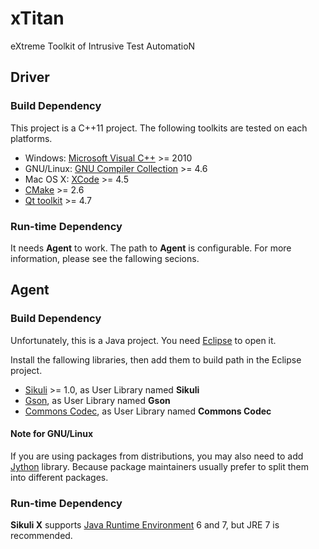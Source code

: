 # xTitan

eXtreme Toolkit of Intrusive Test AutomatioN

## Driver

### Build Dependency

This project is a C++11 project.
The following toolkits are tested on each platforms.

* Windows: [Microsoft Visual C++] >= 2010
* GNU/Linux: [GNU Compiler Collection] >= 4.6
* Mac OS X: [XCode] >= 4.5
* [CMake] >= 2.6
* [Qt toolkit] >= 4.7

### Run-time Dependency

It needs **Agent** to work.
The path to **Agent** is configurable.
For more information, please see the fallowing secions.

## Agent

### Build Dependency

Unfortunately, this is a Java project.
You need [Eclipse] to open it.

Install the fallowing libraries, then add them to build path in the Eclipse
project.

* [Sikuli] >= 1.0, as User Library named **Sikuli**
* [Gson], as User Library named **Gson**
* [Commons Codec], as User Library named **Commons Codec**

#### Note for GNU/Linux

If you are using packages from distributions, you may also need to add [Jython]
library. Because package maintainers usually prefer to split them into
different packages.

### Run-time Dependency

**Sikuli X** supports [Java Runtime Environment] 6 and 7, but JRE 7 is recommended.


[Commons Codec]: http://commons.apache.org/codec/
[CMake]: http://www.cmake.org/
[Eclipse]: http://www.eclipse.org/
[GNU Compiler Collection]: http://gcc.gnu.org/
[Gson]: http://code.google.com/p/google-gson/
[Java Runtime Environment]: http://www.oracle.com/technetwork/java/javase/downloads/index.html
[Jython]: http://www.jython.org/
[Microsoft Visual C++]: http://msdn.microsoft.com/en-us/vstudio/aa718325
[Qt toolkit]: http://qt.nokia.com/
[Sikuli]: http://sikuli.org/
[XCode]: https://developer.apple.com/xcode/
